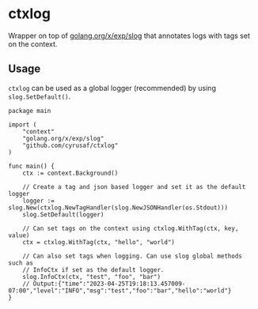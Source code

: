 # ctxlog

Wrapper on top of [golang.org/x/exp/slog](https://pkg.go.dev/golang.org/x/exp/slog) that annotates logs with tags set on the context.

## Usage

`ctxlog` can be used as a global logger (recommended) by using `slog.SetDefault()`.

```golang
package main

import (
    "context"
    "golang.org/x/exp/slog"
    "github.com/cyrusaf/ctxlog"
)

func main() {
    ctx := context.Background()

    // Create a tag and json based logger and set it as the default logger
    logger := slog.New(ctxlog.NewTagHandler(slog.NewJSONHandler(os.Stdout)))
    slog.SetDefault(logger)

    // Can set tags on the context using ctxlog.WithTag(ctx, key, value)
    ctx = ctxlog.WithTag(ctx, "hello", "world")

    // Can also set tags when logging. Can use slog global methods such as
    // InfoCtx if set as the default logger.
    slog.InfoCtx(ctx, "test", "foo", "bar")
    // Output:{"time":"2023-04-25T19:18:13.457009-07:00","level":"INFO","msg":"test","foo":"bar","hello":"world"}
}
```
